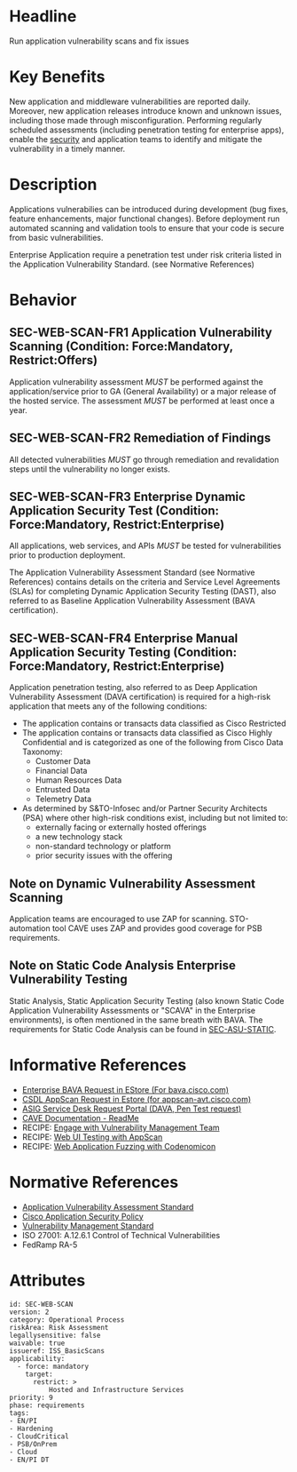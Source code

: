 # Headline

Run application vulnerability scans and fix issues

# Key Benefits

New application and middleware vulnerabilities are reported daily. Moreover, new
application releases introduce known and unknown issues, including those made
through misconfiguration. Performing regularly scheduled assessments (including
penetration testing for enterprise apps), enable the [security](#DEF_Security) and application teams to
identify and mitigate the vulnerability in a timely manner.

# Description

Applications vulnerabilies can be introduced during development (bug fixes, feature enhancements, major functional changes). Before deployment run automated scanning and validation tools to ensure that your code is secure from basic vulnerabilities.

Enterprise Application require a penetration test under risk criteria listed in the Application Vulnerability Standard. (see Normative References)

# Behavior

## SEC-WEB-SCAN-FR1 Application Vulnerability Scanning (Condition: Force:Mandatory, Restrict:Offers)

Application vulnerability assessment _MUST_ be
performed against the application/service prior to GA (General Availability) or
a major release of the hosted service. The assessment _MUST_ be performed at
least once a year.

## SEC-WEB-SCAN-FR2 Remediation of Findings

All detected vulnerabilities _MUST_ go through remediation and revalidation steps until the vulnerability no longer exists.

## SEC-WEB-SCAN-FR3 Enterprise Dynamic Application Security Test (Condition: Force:Mandatory, Restrict:Enterprise)

All applications, web services, and APIs _MUST_ be tested for vulnerabilities prior to production deployment.

The Application Vulnerability Assessment Standard (see Normative References)
contains details on the criteria and Service Level Agreements (SLAs)
for completing Dynamic Application Security Testing (DAST), also referred
to as Baseline Application Vulnerability Assessment (BAVA certification).

## SEC-WEB-SCAN-FR4 Enterprise Manual Application Security Testing (Condition: Force:Mandatory, Restrict:Enterprise)

Application penetration testing, also referred to as Deep Application
Vulnerability Assessment (DAVA certification) is required for a high-risk
application that meets any of the following conditions:

* The application contains or transacts data classified as Cisco Restricted
* The application contains or transacts data classified as Cisco Highly Confidential and is categorized as one of the following from Cisco Data Taxonomy:
  * Customer Data
  * Financial Data
  * Human Resources Data
  * Entrusted Data
  * Telemetry Data
* As determined by S&TO-Infosec and/or Partner Security Architects (PSA) where other high-risk conditions exist, including but not limited to:
  * externally facing or externally hosted offerings
  * a new technology stack
  * non-standard technology or platform
  * prior security issues with the offering

## Note on Dynamic Vulnerability Assessment Scanning

Application teams are encouraged to use ZAP for scanning. STO-automation tool CAVE uses ZAP and provides good coverage for PSB requirements. 

## Note on Static Code Analysis Enterprise Vulnerability Testing

Static Analysis, Static Application Security Testing (also known Static Code Application Vulnerability Assessments or "SCAVA" in the Enterprise environments), is often mentioned in the same breath with BAVA. The requirements for Static Code Analysis can be found in [SEC-ASU-STATIC](#SEC-ASU-STATIC).

# Informative References

* [Enterprise BAVA Request in EStore (For bava.cisco.com)](http://estore.cisco.com/RequestCenter/website/ServiceCatalog/index.html?/services/1775)
* [CSDL AppScan Request in Estore (for appscan-avt.cisco.com)](http://estore.cisco.com/RequestCenter/website/ServiceCatalog/index.html?/services/1576)
* [ASIG Service Desk Request Portal (DAVA, Pen Test request)](https://sra.cisco.com/jira/servicedesk/customer/portal/2)
* [CAVE Documentation - ReadMe](https://wwwin-github.cisco.com/pages/cave/cave_psb_tests/zap/readme/)
* RECIPE: [Engage with Vulnerability Management Team](https://cisco.sharepoint.com/Sites/CiscoProductSecurityCookbook/SitePages/Engage%20with%20Vulnerability%20Management%20Team.aspx)
* RECIPE: [Web UI Testing with AppScan](https://cisco.sharepoint.com/Sites/CiscoProductSecurityCookbook/SitePages/Web%20UI%20Testing%20with%20AppScan.aspx)
* RECIPE: [Web Application Fuzzing with Codenomicon](https://cisco.sharepoint.com/Sites/CiscoProductSecurityCookbook/SitePages/Web%20Application%20Fuzzing%20with%20Codenomicon.aspx)
 

# Normative References

* [Application Vulnerability Assessment Standard](https://docs.cisco.com/share/proxy/alfresco/url?docnum=EDCS-1308269&ver=approved)
* [Cisco Application Security Policy](https://docs.cisco.com/share/proxy/alfresco/url?docnum=EDCS-759651&ver=approved)
* [Vulnerability Management Standard](https://docs.cisco.com/share/proxy/alfresco/url?docnum=EDCS-1453239&ver=approved)
* ISO 27001: A.12.6.1 Control of Technical Vulnerabilities
* FedRamp RA-5

# Attributes

    id: SEC-WEB-SCAN
    version: 2
    category: Operational Process
    riskArea: Risk Assessment
    legallysensitive: false
    waivable: true
    issueref: ISS_BasicScans
    applicability:
      - force: mandatory
        target:
          restrict: >
              Hosted and Infrastructure Services
    priority: 9
    phase: requirements
    tags:
    - EN/PI
    - Hardening
    - CloudCritical
    - PSB/OnPrem
    - Cloud
    - EN/PI DT
